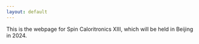 ```yaml
---
layout: default
---
```


This is the webpage for Spin Caloritronics XIII, which will be held in Beijing in 2024.

